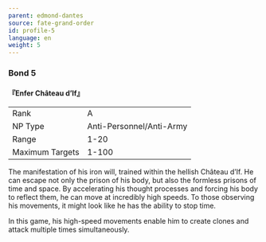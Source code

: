 ```yaml
---
parent: edmond-dantes
source: fate-grand-order
id: profile-5
language: en
weight: 5
---
```


### Bond 5

#### 『Enfer Château d’If』

<table>
  <tr><td>Rank</td><td>A</td></tr>
  <tr><td>NP Type</td><td>Anti-Personnel/Anti-Army</td></tr>
  <tr><td>Range</td><td>1-20</td></tr>
  <tr><td>Maximum Targets</td><td>1-100</td></tr>
</table>

The manifestation of his iron will, trained within the hellish Château d’If. He can escape not only the prison of his body, but also the formless prisons of time and space.
By accelerating his thought processes and forcing his body to reflect them, he can move at incredibly high speeds.
To those observing his movements, it might look like he has the ability to stop time.

In this game, his high-speed movements enable him to create clones and attack multiple times simultaneously.
